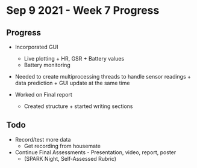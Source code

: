 # Sep 9 2021 - Week 7 Progress

## Progress

* Incorporated GUI
  * Live plotting + HR, GSR + Battery values
  * Battery monitoring
* Needed to create multiprocessing threads to handle sensor readings + data prediction + GUI update at the same time

* Worked on Final report
  * Created structure + started writing sections

## Todo

* Record/test more data
  * Get recording from housemate
* Continue Final Assessments - Presentation, video, report, poster
  * (SPARK Night, Self-Assessed Rubric)
